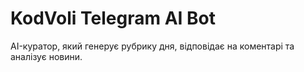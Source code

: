 # KodVoli Telegram AI Bot
AI-куратор, який генерує рубрику дня, відповідає на коментарі та аналізує новини.
